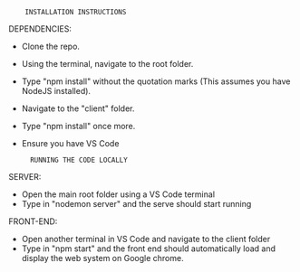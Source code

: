 		INSTALLATION INSTRUCTIONS

DEPENDENCIES:
- Clone the repo.
- Using the terminal, navigate to the root folder.
- Type "npm install" without the quotation marks (This assumes you
have NodeJS installed).
- Navigate to the "client" folder.
- Type "npm install" once more.
- Ensure you have VS Code

		RUNNING THE CODE LOCALLY

SERVER:
- Open the main root folder using a VS Code terminal
- Type in "nodemon server" and the serve should start running

FRONT-END:
- Open another terminal in VS Code and navigate to the client folder
- Type in "npm start" and the front end should automatically load
and display the web system on Google chrome.